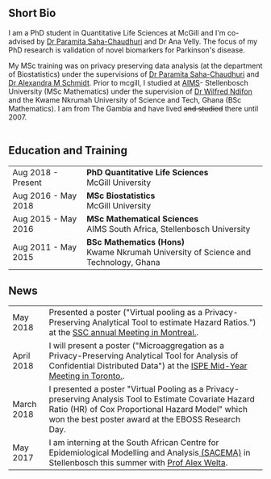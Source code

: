 
## <i class="fa fa-chevron-right"></i> Short Bio

I am a PhD student in Quantitative Life Sciences at McGill and I'm co-advised by [Dr Paramita Saha-Chaudhuri](https://sites.google.com/site/paramitasaharesearch/) and Dr Ana Velly. The focus of my PhD research is validation of novel biomarkers for Parkinson's disease.

My MSc training was on privacy preserving data analysis (at the department of Biostatistics) under the supervisions of  [Dr Paramita Saha-Chaudhuri](https://sites.google.com/site/paramitasaharesearch/) and [Dr Alexandra M Schmidt](http://alex-schmidt.research.mcgill.ca/). Prior to mcgill, I studied at [AIMS](https://www.aims.ac.za/en/home)- Stellenbosch University (MSc Mathematics) under the supervision of [Dr Wilfred Ndifon](https://scholar.google.com/citations?user=T7leliwAAAAJ&hl=en) and the Kwame Nkrumah University of Science and Tech, Ghana (BSc Mathematics). I am from The Gambia and have lived ~~and studied~~ there until 2007.

<table class="table table-hover">
  <tr>
  </tr>
</table>




## <i class="fa fa-chevron-right"></i> Education and Training

<table class="table table-hover">
  <tr>
    <td class="col-md-3">Aug 2018 - Present</td>
    <td>
        <strong>PhD Quantitative Life Sciences</strong>
        <br>
      McGill University
    </td>
  </tr>
  <tr>
    <td class="col-md-3">Aug 2016 - May 2018</td>
    <td>
        <strong>MSc Biostatistics</strong>
        <br>
      McGill University
    </td>
  </tr>
  <tr>
    <td class="col-md-3">Aug 2015 - May 2016</td>
    <td>
        <strong>MSc Mathematical Sciences</strong>
        <br>
      AIMS South Africa, Stellenbosch University
    </td>
  </tr>
  <tr>
    <td class="col-md-3">Aug 2011 - May 2015</td>
    <td>
        <strong>BSc Mathematics (Hons)</strong>
        <br>
      Kwame Nkrumah University of Science and Technology, Ghana
    </td>
  </tr>

</table>


## <i class="fa fa-chevron-right"></i> News
<table class="table table-hover">
<tr>
  <td class='col-md-3'>May 2018</td>
  <td>Presented a poster ("Virtual pooling as a Privacy-Preserving Analytical Tool to estimate Hazard Ratios.") at the <a href='https://ssc.ca/en/meeting/annual/presentation/virtual-pooling-a-privacy-preserving-analysis-tool-estimate-covariate'> SSC annual Meeting in Montreal.</a>.</td>
</tr>
<tr>
  <td class='col-md-3'>April 2018</td>
  <td>I will  present a poster ("Microaggregation as a Privacy-Preserving Analytical Tool for Analysis of Confidential Distributed Data") at the <a href='https://www.pharmacoepi.org/meetings/mid-year-2018/'> ISPE Mid-Year Meeting in Toronto.</a>.</td>
</tr>
<tr>
  <td class='col-md-3'>March 2018</td>
  <td> I presented a poster "Virtual Pooling as a Privacy-preserving Analysis Tool to Estimate Covariate Hazard Ratio (HR) of Cox Proportional Hazard Model" which won the best poster award at the EBOSS Research Day.</td>
</tr>
<tr>
  <td class='col-md-3'>May 2017</td>
  <td>I am interning at the South African Centre for Epidemiological Modelling and Analysis<a href='http://www.sacema.org/'> (SACEMA)</a> in Stellenbosch this summer with <a href='http://www.sacema.org/people/staff'>Prof Alex Welta</a>.</td>
</tr>
</table>






